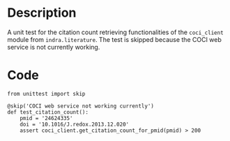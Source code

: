 # Description
A unit test for the citation count retrieving functionalities of the `coci_client` module from `indra.literature`. The test is skipped because the COCI web service is not currently working.

# Code
```
from unittest import skip

@skip('COCI web service not working currently')
def test_citation_count():
    pmid = '24624335'
    doi = '10.1016/J.redox.2013.12.020'
    assert coci_client.get_citation_count_for_pmid(pmid) > 200

```
